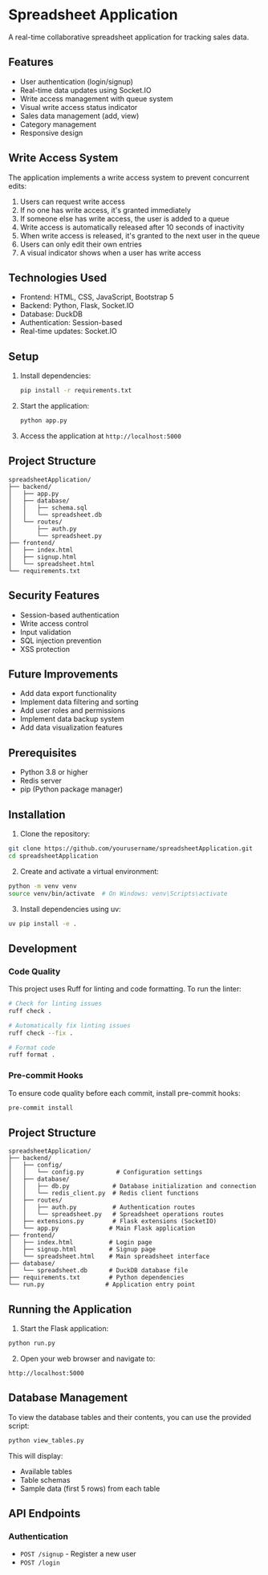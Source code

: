 # Spreadsheet Application

A real-time collaborative spreadsheet application for tracking sales data.

## Features

- User authentication (login/signup)
- Real-time data updates using Socket.IO
- Write access management with queue system
- Visual write access status indicator
- Sales data management (add, view)
- Category management
- Responsive design

## Write Access System

The application implements a write access system to prevent concurrent edits:

1. Users can request write access
2. If no one has write access, it's granted immediately
3. If someone else has write access, the user is added to a queue
4. Write access is automatically released after 10 seconds of inactivity
5. When write access is released, it's granted to the next user in the queue
6. Users can only edit their own entries
7. A visual indicator shows when a user has write access

## Technologies Used

- Frontend: HTML, CSS, JavaScript, Bootstrap 5
- Backend: Python, Flask, Socket.IO
- Database: DuckDB
- Authentication: Session-based
- Real-time updates: Socket.IO

## Setup

1. Install dependencies:
   ```bash
   pip install -r requirements.txt
   ```

2. Start the application:
   ```bash
   python app.py
   ```

3. Access the application at `http://localhost:5000`

## Project Structure

```
spreadsheetApplication/
├── backend/
│   ├── app.py
│   ├── database/
│   │   ├── schema.sql
│   │   └── spreadsheet.db
│   └── routes/
│       ├── auth.py
│       └── spreadsheet.py
├── frontend/
│   ├── index.html
│   ├── signup.html
│   └── spreadsheet.html
└── requirements.txt
```

## Security Features

- Session-based authentication
- Write access control
- Input validation
- SQL injection prevention
- XSS protection

## Future Improvements

- Add data export functionality
- Implement data filtering and sorting
- Add user roles and permissions
- Implement data backup system
- Add data visualization features

## Prerequisites

- Python 3.8 or higher
- Redis server
- pip (Python package manager)

## Installation

1. Clone the repository:
```bash
git clone https://github.com/yourusername/spreadsheetApplication.git
cd spreadsheetApplication
```

2. Create and activate a virtual environment:
```bash
python -m venv venv
source venv/bin/activate  # On Windows: venv\Scripts\activate
```

3. Install dependencies using uv:
```bash
uv pip install -e .
```

## Development

### Code Quality

This project uses Ruff for linting and code formatting. To run the linter:

```bash
# Check for linting issues
ruff check .

# Automatically fix linting issues
ruff check --fix .

# Format code
ruff format .
```

### Pre-commit Hooks

To ensure code quality before each commit, install pre-commit hooks:

```bash
pre-commit install
```

## Project Structure

```
spreadsheetApplication/
├── backend/
│   ├── config/
│   │   └── config.py         # Configuration settings
│   ├── database/
│   │   ├── db.py            # Database initialization and connection
│   │   └── redis_client.py  # Redis client functions
│   ├── routes/
│   │   ├── auth.py          # Authentication routes
│   │   └── spreadsheet.py   # Spreadsheet operations routes
│   ├── extensions.py        # Flask extensions (SocketIO)
│   └── app.py              # Main Flask application
├── frontend/
│   ├── index.html          # Login page
│   ├── signup.html         # Signup page
│   └── spreadsheet.html    # Main spreadsheet interface
├── database/
│   └── spreadsheet.db      # DuckDB database file
├── requirements.txt        # Python dependencies
└── run.py                 # Application entry point
```

## Running the Application

1. Start the Flask application:
```bash
python run.py
```

2. Open your web browser and navigate to:
```
http://localhost:5000
```

## Database Management

To view the database tables and their contents, you can use the provided script:

```bash
python view_tables.py
```

This will display:
- Available tables
- Table schemas
- Sample data (first 5 rows) from each table

## API Endpoints

### Authentication
- `POST /signup` - Register a new user
- `POST /login`